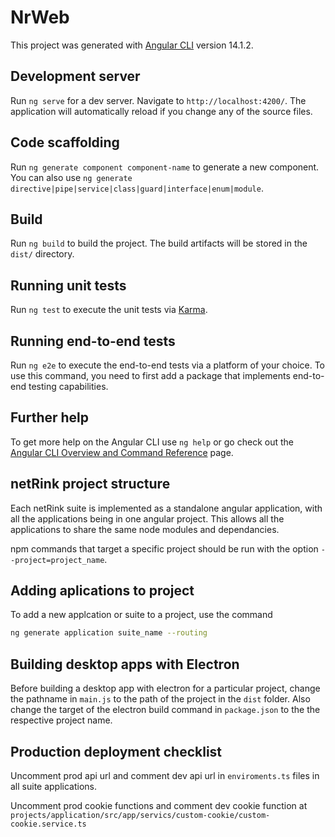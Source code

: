 # NrWeb

This project was generated with [Angular CLI](https://github.com/angular/angular-cli) version 14.1.2.

## Development server

Run `ng serve` for a dev server. Navigate to `http://localhost:4200/`. The application will automatically reload if you change any of the source files.

## Code scaffolding

Run `ng generate component component-name` to generate a new component. You can also use `ng generate directive|pipe|service|class|guard|interface|enum|module`.

## Build

Run `ng build` to build the project. The build artifacts will be stored in the `dist/` directory.

## Running unit tests

Run `ng test` to execute the unit tests via [Karma](https://karma-runner.github.io).

## Running end-to-end tests

Run `ng e2e` to execute the end-to-end tests via a platform of your choice. To use this command, you need to first add a package that implements end-to-end testing capabilities.

## Further help

To get more help on the Angular CLI use `ng help` or go check out the [Angular CLI Overview and Command Reference](https://angular.io/cli) page.

## netRink project structure

Each netRink suite is implemented as a standalone angular application, with all the applications being in one angular project.
This allows all the applications to share the same node modules and dependancies.

npm commands that target a specific project should be run with the option `--project=project_name`.

## Adding aplications to project

To add a new applcation or suite to a project, use the command
```bash
ng generate application suite_name --routing
```

## Building desktop apps with Electron

Before building a desktop app with electron for a particular project, change the pathname in `main.js` to the path of the project in the `dist` folder. Also change the target of the electron build command in `package.json` to the the respective project name.

## Production deployment checklist

Uncomment prod api url and comment dev api url in `enviroments.ts` files in all suite applications.

Uncomment prod cookie functions and comment dev cookie function at
`projects/application/src/app/servics/custom-cookie/custom-cookie.service.ts`